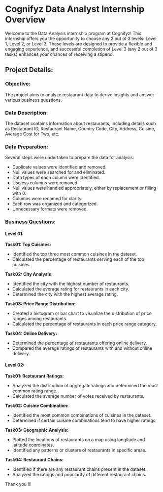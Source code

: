 # Cognifyz Data Analyst Internship Overview

Welcome to the Data Analysis internship program at Cognifyz! This internship offers you the opportunity to choose any 2 out of 3 levels: Level 1, Level 2, or Level 3. These levels are designed to provide a flexible and engaging experience, and successful completion of Level 3 (any 2 out of 3 tasks) enhances your chances of receiving a stipend.

## Project Details:

### Objective:
The project aims to analyze restaurant data to derive insights and answer various business questions.

### Data Description:
The dataset contains information about restaurants, including details such as Restaurant ID, Restaurant Name, Country Code, City, Address, Cuisine, Average Cost for Two, etc.

### Data Preparation:
Several steps were undertaken to prepare the data for analysis:
- Duplicate values were identified and removed.
- Null values were searched for and eliminated.
- Data types of each column were identified.
- Useless columns were removed.
- Null values were handled appropriately, either by replacement or filling with 0.
- Columns were renamed for clarity.
- Each row was organized and categorized.
- Unnecessary formats were removed.

### Business Questions:

#### Level 01:

**Task01: Top Cuisines:**
- Identified the top three most common cuisines in the dataset.
- Calculated the percentage of restaurants serving each of the top cuisines.

**Task02: City Analysis:**
- Identified the city with the highest number of restaurants.
- Calculated the average rating for restaurants in each city.
- Determined the city with the highest average rating.

**Task03: Price Range Distribution:**
- Created a histogram or bar chart to visualize the distribution of price ranges among restaurants.
- Calculated the percentage of restaurants in each price range category.

**Task04: Online Delivery:**
- Determined the percentage of restaurants offering online delivery.
- Compared the average ratings of restaurants with and without online delivery.

#### Level 02:

**Task01: Restaurant Ratings:**
- Analyzed the distribution of aggregate ratings and determined the most common rating range.
- Calculated the average number of votes received by restaurants.

**Task02: Cuisine Combination:**
- Identified the most common combinations of cuisines in the dataset.
- Determined if certain cuisine combinations tend to have higher ratings.

**Task03: Geographic Analysis:**
- Plotted the locations of restaurants on a map using longitude and latitude coordinates.
- Identified any patterns or clusters of restaurants in specific areas.

**Task04: Restaurant Chains:**
- Identified if there are any restaurant chains present in the dataset.
- Analyzed the ratings and popularity of different restaurant chains.

 Thank you !!!
